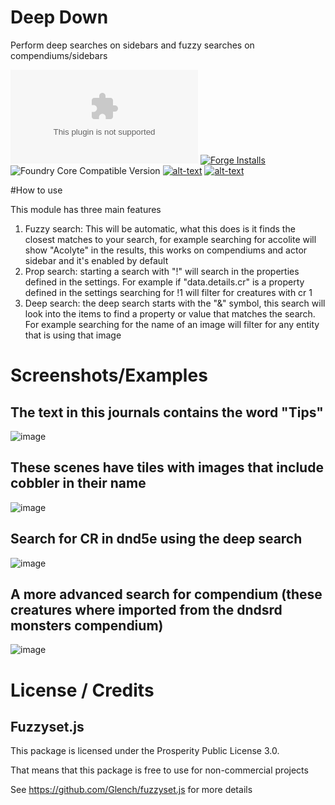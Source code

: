 # Deep Down
Perform deep searches on sidebars and fuzzy searches on compendiums/sidebars

![Latest Release Download Count](https://img.shields.io/github/downloads/theripper93/Levels/latest/module.zip?color=2b82fc&label=DOWNLOADS&style=for-the-badge) [![Forge Installs](https://img.shields.io/badge/dynamic/json?label=Forge%20Installs&query=package.installs&suffix=%25&url=https%3A%2F%2Fforge-vtt.com%2Fapi%2Fbazaar%2Fpackage%2Flevels&colorB=03ff1c&style=for-the-badge)](https://forge-vtt.com/bazaar#package=levels) ![Foundry Core Compatible Version](https://img.shields.io/badge/dynamic/json.svg?url=https%3A%2F%2Fraw.githubusercontent.com%2Ftheripper93%2FLevels%2Fmain%2Fmodule.json&label=Foundry%20Version&query=$.compatibleCoreVersion&colorB=orange&style=for-the-badge) [![alt-text](https://img.shields.io/badge/-Patreon-%23ff424d?style=for-the-badge)](https://www.patreon.com/theripper93) [![alt-text](https://img.shields.io/badge/-Discord-%235662f6?style=for-the-badge)](https://discord.gg/F53gBjR97G)

#How to use

This module has three main features

1. Fuzzy search: This will be automatic, what this does is it finds the closest matches to your search, for example searching for accolite will show "Acolyte" in the results, this works on compendiums and actor sidebar and it's enabled by default
2. Prop search: starting a search with "!" will search in the properties defined in the settings. For example if "data.details.cr" is a property defined in the settings searching for !1 will filter for creatures with cr 1
3. Deep search: the deep search starts with the "&" symbol, this search will look into the items to find a property or value that matches the search. For example searching for the name of an image will filter for any entity that is using that image

# Screenshots/Examples

## The text in this journals contains the word "Tips"
![image](https://user-images.githubusercontent.com/1346839/129585437-045d7ddd-bb5a-48e4-8af4-ee609c521caa.png)

## These scenes have tiles with images that include cobbler in their name
![image](https://user-images.githubusercontent.com/1346839/129585504-fc44ed02-0f17-44a6-86c4-5c866317f199.png)

## Search for CR in dnd5e using the deep search
![image](https://user-images.githubusercontent.com/1346839/129585572-22ea8284-ed22-495e-bf93-47902e48796d.png)

## A more advanced search for compendium (these creatures where imported from the dndsrd monsters compendium)
![image](https://user-images.githubusercontent.com/1346839/129585653-fb3e83b9-0f80-49d4-8985-05ccb1862642.png)


# License / Credits

## Fuzzyset.js

This package is licensed under the Prosperity Public License 3.0.

That means that this package is free to use for non-commercial projects

See https://github.com/Glench/fuzzyset.js for more details
